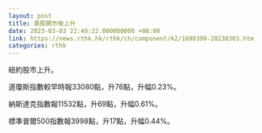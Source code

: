 ```yaml
---
layout: post
title: 美股開市後上升
date: 2023-03-03 22:49:22.000000000 +08:00
link: https://news.rthk.hk/rthk/ch/component/k2/1690399-20230303.htm
categories: rthk
---
```


紐約股市上升。

道瓊斯指數較早時報33080點，升76點，升幅0.23%。

納斯達克指數報11532點，升69點，升幅0.61%。

標準普爾500指數報3998點，升17點，升幅0.44%。
